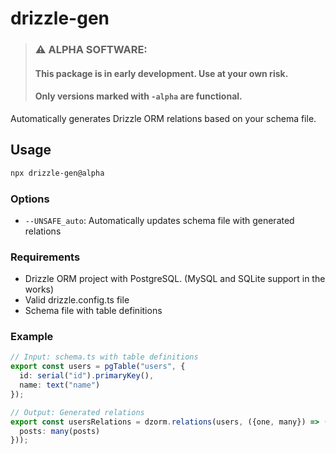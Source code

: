 # drizzle-gen

>### ⚠️ **ALPHA SOFTWARE**: 
>#### This package is in early development. Use at your own risk.
>#### Only versions marked with `-alpha` are functional.

Automatically generates Drizzle ORM relations based on your schema file.

## Usage




```bash
npx drizzle-gen@alpha
```

### Options

- `--UNSAFE_auto`: Automatically updates schema file with generated relations

### Requirements
- Drizzle ORM project with PostgreSQL. (MySQL and SQLite support in the works)
- Valid drizzle.config.ts file
- Schema file with table definitions

### Example

```typescript
// Input: schema.ts with table definitions
export const users = pgTable("users", {
  id: serial("id").primaryKey(),
  name: text("name")
});

// Output: Generated relations
export const usersRelations = dzorm.relations(users, ({one, many}) => ({
  posts: many(posts)
}));
```


